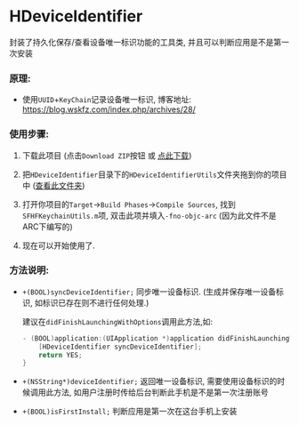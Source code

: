 # HDeviceIdentifier
封装了持久化保存/查看设备唯一标识功能的工具类, 并且可以判断应用是不是第一次安装


### 原理:

* 使用`UUID`+`KeyChain`记录设备唯一标识, 博客地址: <https://blog.wskfz.com/index.php/archives/28/>

### 使用步骤:

1. 下载此项目 (点击`Download ZIP`按钮 或 [点此下载](https://github.com/Hext123/HDeviceIdentifier/archive/master.zip))

2. 把`HDeviceIdentifier`目录下的`HDeviceIdentifierUtils`文件夹拖到你的项目中 ([查看此文件夹](https://github.com/Hext123/HDeviceIdentifier/tree/master/HDeviceIdentifier/HDeviceIdentifierUtils))

3. 打开你项目的`Target`->`Build Phases`->`Compile Sources`, 找到`SFHFKeychainUtils.m`项, 双击此项并填入`-fno-objc-arc` (因为此文件不是ARC下编写的)

4. 现在可以开始使用了.

### 方法说明:

* `+(BOOL)syncDeviceIdentifier;` 同步唯一设备标识. (生成并保存唯一设备标识, 如标识已存在则不进行任何处理.) 

  建议在`didFinishLaunchingWithOptions`调用此方法,如:

  ```objectivec
  - (BOOL)application:(UIApplication *)application didFinishLaunchingWithOptions:(NSDictionary *)launchOptions {
      [HDeviceIdentifier syncDeviceIdentifier];
      return YES;
  }
  ```
  
* `+(NSString*)deviceIdentifier;` 返回唯一设备标识, 需要使用设备标识的时候调用此方法, 如用户注册时传给后台判断此手机是不是第一次注册账号

* `+(BOOL)isFirstInstall;` 判断应用是第一次在这台手机上安装
